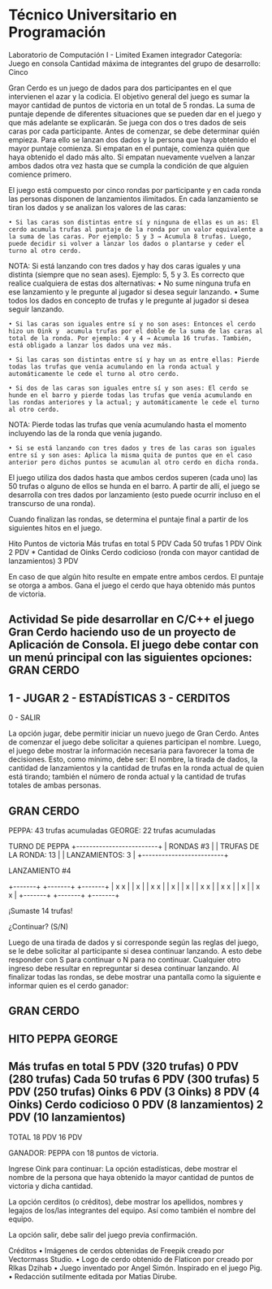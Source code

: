 # Técnico Universitario en Programación
Laboratorio de Computación I - Limited
Examen integrador
Categoría: Juego en consola
Cantidad máxima de integrantes del grupo de desarrollo: Cinco

Gran Cerdo es un juego de dados para dos participantes en el que intervienen el azar y la codicia.
El objetivo general del juego es sumar la mayor cantidad de puntos de victoria en un total de 5 rondas. La suma de puntaje depende de diferentes situaciones que se pueden dar en el juego y que más adelante se explicarán.
Se juega con dos o tres dados de seis caras por cada participante. Antes de comenzar, se debe determinar quién empieza. Para ello se lanzan dos dados y la persona que haya obtenido el mayor puntaje comienza. Si empatan en el puntaje, comienza quién que haya obtenido el dado más alto. Si empatan nuevamente vuelven a lanzar ambos dados otra vez hasta que se cumpla la condición de que alguien comience primero.

El juego está compuesto por cinco rondas por participante y en cada ronda las personas disponen de  lanzamientos ilimitados. 
En cada lanzamiento se tiran los dados y se analizan los valores de las caras:

    • Si las caras son distintas entre sí y ninguna de ellas es un as: El cerdo acumula trufas al puntaje de la ronda por un valor equivalente a la suma de las caras. Por ejemplo: 5 y 3 → Acumula 8 trufas. Luego, puede decidir si volver a lanzar los dados o plantarse y ceder el turno al otro cerdo.
NOTA: Si está lanzando con tres dados y hay dos caras iguales y una distinta (siempre que no sean ases). Ejemplo: 5, 5 y 3. Es correcto que realice cualquiera de estas dos alternativas:
    • No sume ninguna trufa en ese lanzamiento y le pregunte al jugador si desea seguir lanzando.
    • Sume todos los dados en concepto de trufas y le pregunte al jugador si desea seguir lanzando.

    • Si las caras son iguales entre sí y no son ases: Entonces el cerdo hizo un Oink y  acumula trufas por el doble de la suma de las caras al total de la ronda. Por ejemplo: 4 y 4 → Acumula 16 trufas. También, está obligado a lanzar los dados una vez más.

    • Si las caras son distintas entre sí y hay un as entre ellas: Pierde todas las trufas que venía acumulando en la ronda actual y automáticamente le cede el turno al otro cerdo.

    • Si dos de las caras son iguales entre sí y son ases: El cerdo se hunde en el barro y pierde todas las trufas que venía acumulando en las rondas anteriores y la actual; y automáticamente le cede el turno al otro cerdo.
NOTA: Pierde todas las trufas que venía acumulando hasta el momento incluyendo las de la ronda que venía jugando.

    • Si se está lanzando con tres dados y tres de las caras son iguales entre sí y son ases: Aplica la misma quita de puntos que en el caso anterior pero dichos puntos se acumulan al otro cerdo en dicha ronda.

El juego utiliza dos dados hasta que ambos cerdos superen (cada uno) las 50 trufas o alguno de ellos se hunda en el barro. A partir de allí, el juego se desarrolla con tres dados por lanzamiento (esto puede ocurrir incluso en el transcurso de una ronda).


Cuando finalizan las rondas, se determina el puntaje final a partir de los siguientes hitos en el juego.

Hito
Puntos de victoria
Más trufas en total
5 PDV
Cada 50 trufas
1 PDV
Oink
2 PDV * Cantidad de Oinks
Cerdo codicioso (ronda con mayor cantidad de lanzamientos)
3 PDV

En caso de que algún hito resulte en empate entre ambos cerdos. El puntaje se otorga a ambos. Gana el juego el cerdo que haya obtenido más puntos de victoria.

Actividad
Se pide desarrollar en C/C++ el juego Gran Cerdo haciendo uso de un proyecto de Aplicación de Consola.
El juego debe contar con un menú principal con las siguientes opciones:
GRAN CERDO
---------------------
1 - JUGAR
2 - ESTADÍSTICAS
3 - CERDITOS
---------------------
0 - SALIR

La opción jugar, debe permitir iniciar un nuevo juego de Gran Cerdo. Antes de comenzar el juego debe solicitar a quienes participan el nombre.
Luego, el juego debe mostrar la información necesaria para favorecer la toma de decisiones. Esto, como mínimo, debe ser: El nombre, la tirada de dados, la cantidad de lanzamientos y la cantidad de trufas en la ronda actual de quien está tirando; también el número de ronda actual y la cantidad de trufas totales de ambas personas.


GRAN CERDO
------------------------------------------------------------------------
PEPPA: 43 trufas acumuladas       GEORGE: 22 trufas acumuladas

TURNO DE PEPPA
+-------------------------+
| RONDAS #3               |
| TRUFAS DE LA RONDA: 13  |
| LANZAMIENTOS: 3         |
+-------------------------+

LANZAMIENTO #4

+-------+ +-------+ +-------+
| x   x | | x 	| | x   x |
|   x   | |   x   | | x   x |
| x   x | |     x | | x   x |
+-------+ +-------+ +-------+

¡Sumaste 14 trufas!

¿Continuar? (S/N)

Luego de una tirada de dados y si corresponde según las reglas del juego, se le debe solicitar al participante si desea continuar lanzando. A esto debe responder con S para continuar o N para no continuar. Cualquier otro ingreso debe resultar en repreguntar si desea continuar lanzando.
Al finalizar todas las rondas, se debe mostrar una pantalla como la siguiente e informar quien es el cerdo ganador:

GRAN CERDO
------------------------------------------------------------------------

HITO                   PEPPA                     GEORGE
------------------------------------------------------------------------
Más trufas en total    5 PDV (320 trufas)        0 PDV (280 trufas)
Cada 50 trufas         6 PDV (300 trufas)        5 PDV (250 trufas)
Oinks                  6 PDV (3 Oinks)           8 PDV (4 Oinks)
Cerdo codicioso        0 PDV (8 lanzamientos)    2 PDV (10 lanzamientos)
------------------------------------------------------------------------
TOTAL                  18 PDV                    16 PDV

GANADOR: PEPPA con 18 puntos de victoria.      

Ingrese Oink para continuar: 
La opción estadísticas, debe mostrar el nombre de la persona que haya obtenido la mayor cantidad de puntos de victoria y dicha cantidad.

La opción cerditos (o créditos), debe mostrar los apellidos, nombres y legajos de los/las integrantes del equipo. Así como también el nombre del equipo.

La opción salir, debe salir del juego previa confirmación.

Créditos
    • Imágenes de cerdos obtenidas de Freepik creado por Vectormass Studio.
    • Logo de cerdo obtenido de Flaticon por creado por Rlkas Dzihab
    • Juego inventado por Angel Simón. Inspirado en el juego Pig.
    • Redacción sutilmente editada por Matias Dirube.
